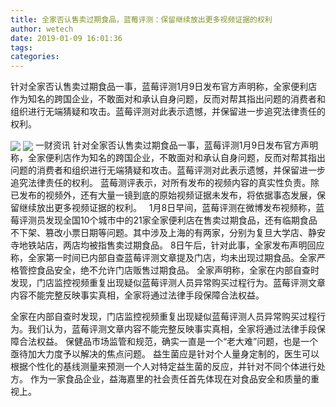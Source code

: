```yaml
---
title: 全家否认售卖过期食品，蓝莓评测：保留继续放出更多视频证据的权利
author: wetech
date: 2019-01-09 16:01:36
tags: 
categories: 
---
```

针对全家否认售卖过期食品一事，蓝莓评测1月9日发布官方声明称，全家便利店作为知名的跨国企业，不敢面对和承认自身问题，反而对帮其指出问题的消费者和组织进行无端猜疑和攻击。蓝莓评测对此表示遗憾，并保留进一步追究法律责任的权利。
<!-- more -->
<img align="center" border="0" src="https://imgcdn.yicai.com/uppics/images/2019/01/457ca30d803e98cd657ad4a38530c475.jpg" />
<img align="center" border="0" src="https://imgcdn.yicai.com/uppics/images/2019/01/0f2cdbef6b58c3c93b35c3a9b4ad7c68.jpg" />
一财资讯
针对全家否认售卖过期食品一事，蓝莓评测1月9日发布官方声明称，全家便利店作为知名的跨国企业，不敢面对和承认自身问题，反而对帮其指出问题的消费者和组织进行无端猜疑和攻击。蓝莓评测对此表示遗憾，并保留进一步追究法律责任的权利。
蓝莓测评表示，对所有发布的视频内容的真实性负责。除已发布的视频外，还有大量一镜到底的原始视频证据未发布，将依据事态发展，保留继续放出更多视频证据的权利。
 
1月8日早间，蓝莓评测在微博发布视频称，蓝莓评测员发现全国10个城市中的21家全家便利店在售卖过期食品，还有临期食品不下架、篡改小票日期等问题。其中涉及上海的有两家，分别为复旦大学店、静安寺地铁站店，两店均被指售卖过期食品。
8日午后，针对此事，全家发布声明回应称，全家第一时间已内部自查蓝莓评测文章提及门店，均未出现过期食品。全家严格管控食品安全，绝不允许门店贩售过期食品。
全家声明称，全家在内部自查时发现，门店监控视频重复出现疑似蓝莓评测人员异常购买过程行为。蓝莓评测文章内容不能完整反映事实真相，全家将通过法律手段保障合法权益。
 
 
全家在内部自查时发现，门店监控视频重复出现疑似蓝莓评测人员异常购买过程行为。我们认为，蓝莓评测文章内容不能完整反映事实真相，全家将通过法律手段保障合法权益。
保健品市场监管和规范，确实一直是一个“老大难”问题，也是一个亟待加大力度予以解决的焦点问题。
益生菌应是针对个人量身定制的，医生可以根据个性化的基线测量来预测一个人对特定益生菌的反应，并针对不同个体进行处方。
作为一家食品企业，益海嘉里的社会责任首先体现在对食品安全和质量的重视上。
